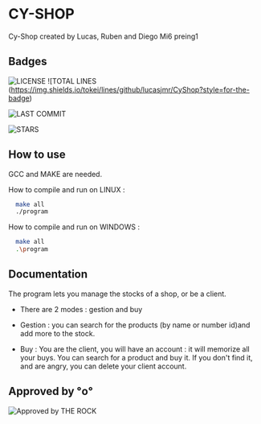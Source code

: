 
# CY-SHOP

Cy-Shop created by Lucas, Ruben and Diego
Mi6 preing1


## Badges
![LICENSE](https://img.shields.io/badge/PROJECT%20NAME-CY--SHOP-green/?style=for-the-badge&logo=appveyor) ![TOTAL LINES (https://img.shields.io/tokei/lines/github/lucasjmr/CyShop?style=for-the-badge)

![LAST COMMIT](https://img.shields.io/github/commit-activity/y/lucasjmr/CyShop?style=for-the-badge)

![STARS](https://img.shields.io/github/stars/lucasjmr/Cy-Shop?style=for-the-badge)
## How to use
GCC and MAKE are needed.

How to compile and run on LINUX : 

```bash
  make all
  ./program
```
How to compile and run on WINDOWS :
```bash
  make all
  .\program
```
## Documentation

The program lets you manage the stocks of a shop, or be a client. 
- There are 2 modes : gestion and buy

- Gestion : you can search for the products (by name or number id)and add more to the stock. 
- Buy : You are the client, you will have an account : it will memorize all your buys. You can search for a product and buy it. If you don't find it, and are angry, you can delete your client account. 



## Approved by °o°

![Approved by THE ROCK](https://i.imgur.com/CxFMN2w.png)
